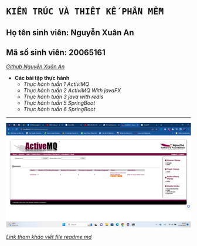 # `KIẾN TRÚC VÀ THIẾT KẾ PHẦN MỀM`
## Họ tên sinh viên: Nguyễn Xuân An
## Mã số sinh viên: 20065161
*[Github Nguyễn Xuân An](https://github.com/NguyenXuanAn5161)*
- **Các bài tập thực hành**
  - *Thực hành tuần 1 ActiviMQ*
  - *Thực hành tuần 2 ActiviMQ With javaFX*
  - *Thực hành tuần 3 java with redis*
  - *Thực hành tuần 5 SpringBoot*
  - *Thực hành tuần 6 SpringBoot*
***
![Ảnh 1 phần của minh chứng](results/minhchungActiveMQ.png)

*[Link tham khảo viết file readme.md](https://github.com/hocchudong/thuctap032016/blob/master/README.md#taobang)*
